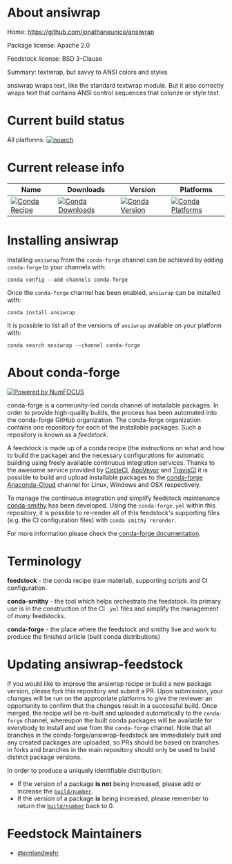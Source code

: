 <!--
# -*- mode: jinja -*-
-->

About ansiwrap
==============

Home: https://github.com/jonathaneunice/ansiwrap

Package license: Apache 2.0

Feedstock license: BSD 3-Clause

Summary: textwrap, but savvy to ANSI colors and styles

ansiwrap wraps text, like the standard textwrap module. But it also correctly wraps text that contains ANSI control sequences that colorize or style text.

Current build status
====================

All platforms:
[![noarch](https://img.shields.io/circleci/project/github/conda-forge/ansiwrap-feedstock/master.svg?label=noarch)](https://circleci.com/gh/conda-forge/ansiwrap-feedstock)

Current release info
====================

| Name | Downloads | Version | Platforms |
| --- | --- | --- | --- |
| [![Conda Recipe](https://img.shields.io/badge/recipe-ansiwrap-green.svg)](https://anaconda.org/conda-forge/ansiwrap) | [![Conda Downloads](https://img.shields.io/conda/dn/conda-forge/ansiwrap.svg)](https://anaconda.org/conda-forge/ansiwrap) | [![Conda Version](https://img.shields.io/conda/vn/conda-forge/ansiwrap.svg)](https://anaconda.org/conda-forge/ansiwrap) | [![Conda Platforms](https://img.shields.io/conda/pn/conda-forge/ansiwrap.svg)](https://anaconda.org/conda-forge/ansiwrap) |

Installing ansiwrap
===================

Installing `ansiwrap` from the `conda-forge` channel can be achieved by adding `conda-forge` to your channels with:

```
conda config --add channels conda-forge
```

Once the `conda-forge` channel has been enabled, `ansiwrap` can be installed with:

```
conda install ansiwrap
```

It is possible to list all of the versions of `ansiwrap` available on your platform with:

```
conda search ansiwrap --channel conda-forge
```


About conda-forge
=================

[![Powered by NumFOCUS](https://img.shields.io/badge/powered%20by-NumFOCUS-orange.svg?style=flat&colorA=E1523D&colorB=007D8A)](http://numfocus.org)

conda-forge is a community-led conda channel of installable packages.
In order to provide high-quality builds, the process has been automated into the
conda-forge GitHub organization. The conda-forge organization contains one repository
for each of the installable packages. Such a repository is known as a *feedstock*.

A feedstock is made up of a conda recipe (the instructions on what and how to build
the package) and the necessary configurations for automatic building using freely
available continuous integration services. Thanks to the awesome service provided by
[CircleCI](https://circleci.com/), [AppVeyor](https://www.appveyor.com/)
and [TravisCI](https://travis-ci.org/) it is possible to build and upload installable
packages to the [conda-forge](https://anaconda.org/conda-forge)
[Anaconda-Cloud](https://anaconda.org/) channel for Linux, Windows and OSX respectively.

To manage the continuous integration and simplify feedstock maintenance
[conda-smithy](https://github.com/conda-forge/conda-smithy) has been developed.
Using the ``conda-forge.yml`` within this repository, it is possible to re-render all of
this feedstock's supporting files (e.g. the CI configuration files) with ``conda smithy rerender``.

For more information please check the [conda-forge documentation](https://conda-forge.org/docs/).

Terminology
===========

**feedstock** - the conda recipe (raw material), supporting scripts and CI configuration.

**conda-smithy** - the tool which helps orchestrate the feedstock.
                   Its primary use is in the construction of the CI ``.yml`` files
                   and simplify the management of *many* feedstocks.

**conda-forge** - the place where the feedstock and smithy live and work to
                  produce the finished article (built conda distributions)


Updating ansiwrap-feedstock
===========================

If you would like to improve the ansiwrap recipe or build a new
package version, please fork this repository and submit a PR. Upon submission,
your changes will be run on the appropriate platforms to give the reviewer an
opportunity to confirm that the changes result in a successful build. Once
merged, the recipe will be re-built and uploaded automatically to the
`conda-forge` channel, whereupon the built conda packages will be available for
everybody to install and use from the `conda-forge` channel.
Note that all branches in the conda-forge/ansiwrap-feedstock are
immediately built and any created packages are uploaded, so PRs should be based
on branches in forks and branches in the main repository should only be used to
build distinct package versions.

In order to produce a uniquely identifiable distribution:
 * If the version of a package **is not** being increased, please add or increase
   the [``build/number``](https://conda.io/docs/user-guide/tasks/build-packages/define-metadata.html#build-number-and-string).
 * If the version of a package **is** being increased, please remember to return
   the [``build/number``](https://conda.io/docs/user-guide/tasks/build-packages/define-metadata.html#build-number-and-string)
   back to 0.

Feedstock Maintainers
=====================

* [@pmlandwehr](https://github.com/pmlandwehr/)

